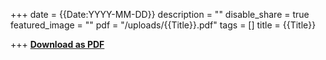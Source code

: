 +++
date = {{Date:YYYY-MM-DD}}
description = ""
disable_share = true
featured_image = ""
pdf = "/uploads/{{Title}}.pdf"
tags = []
title = {{Title}}

+++
[**Download as PDF**](/uploads/{{Title}}.pdf)